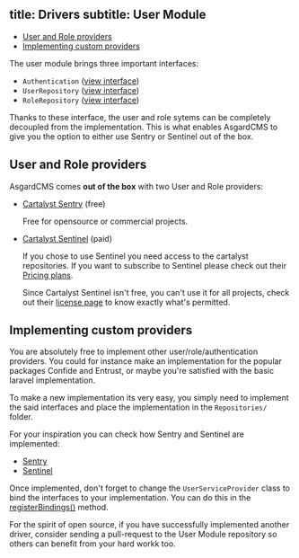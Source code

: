 title: Drivers
subtitle: User Module
-------

- [User and Role providers](#user-and-role-providers)
- [Implementing custom providers](#implementing-custom-providers)


The user module brings three important interfaces:

- `Authentication` ([view interface](https://github.com/AsgardCms/Core/blob/develop/Contracts/Authentication.php))
- `UserRepository` ([view interface](https://github.com/AsgardCms/User/blob/develop/Repositories/UserRepository.php))
- `RoleRepository` ([view interface](https://github.com/AsgardCms/User/blob/develop/Repositories/RoleRepository.php))

Thanks to these interface, the user and role sytems can be completely decoupled from the implementation. This is what enables AsgardCMS to give you the option to either use Sentry or Sentinel out of the box.

## <a class="anchor" name="user-and-role-providers" href="#user-and-role-providers"></a> User and Role providers

AsgardCMS comes **out of the box** with two User and Role providers:

- [Cartalyst Sentry](https://cartalyst.com/manual/sentry/2.1?utm_source=asgard-cms&utm_medium=readme&utm_campaign=asgard-cms) (free)
  
  Free for opensource or commercial projects.
- [Cartalyst Sentinel](https://cartalyst.com/manual/sentinel/1.0?utm_source=asgard-cms&utm_medium=readme&utm_campaign=asgard-cms) (paid)

  If you chose to use Sentinel you need access to the cartalyst repositories. If you want to subscribe to Sentinel please check out their [Pricing plans](https://cartalyst.com/pricing?utm_source=asgard-cms&utm_medium=readme&utm_campaign=asgard-cms).
  
  Since Cartalyst Sentinel isn't free, you can't use it for all projects, check out their [license page](https://cartalyst.com/license?utm_source=asgard-cms&utm_medium=readme&utm_campaign=asgard-cms) to know exactly what's permitted.

## <a class="anchor" name="implementing-custom-providers" href="#implementing-custom-providers"></a> Implementing custom providers

You are absolutely free to implement other user/role/authentication providers. You could for instance make an implementation for the popular packages Confide and Entrust, or maybe you're satisfied with the basic laravel implementation. 

To make a new implementation its very easy, you simply need to implement the said interfaces and place the implementation in the `Repositories/` folder.

For your inspiration you can check how Sentry and Sentinel are implemented:

- [Sentry](https://github.com/AsgardCms/User/tree/develop/Repositories/Sentry)
- [Sentinel](https://github.com/AsgardCms/User/tree/develop/Repositories/Sentinel)

Once implemented, don't forget to change the `UserServiceProvider` class to bind the interfaces to your implementation. You can do this in the [registerBindings()](https://github.com/AsgardCms/User/blob/develop/Providers/UserServiceProvider.php#L75) method.

For the spirit of open source, if you have successfully implemented another driver, consider sending a pull-request to the User Module repository so others can benefit from your hard workk too.

